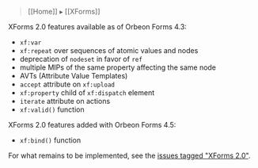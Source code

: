 > [[Home]] ▸ [[XForms]]

XForms 2.0 features available as of Orbeon Forms 4.3:

- `xf:var`
- `xf:repeat` over sequences of atomic values and nodes
- deprecation of `nodeset` in favor of `ref`
- multiple MIPs of the same property affecting the same node
- AVTs (Attribute Value Templates)
- `accept` attribute on `xf:upload`
- `xf:property` child of `xf:dispatch` element
- `iterate` attribute on actions
- `xf:valid()` function

XForms 2.0 features added with Orbeon Forms 4.5:

- `xf:bind()` function

For what remains to be implemented, see the [issues tagged "XForms 2.0"](https://github.com/orbeon/orbeon-forms/issues?direction=desc&labels=XForms+2.0&page=1&sort=updated&state=open).